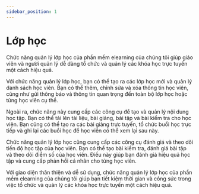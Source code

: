 ```yaml
---
sidebar_position: 1
---
```


# Lớp học

Chức năng quản lý lớp học của phần mềm elearning của chúng tôi giúp giáo viên và người quản lý dễ dàng tổ chức và quản lý các khóa học trực tuyến một cách hiệu quả.

Với chức năng quản lý lớp học, bạn có thể tạo ra các lớp học mới và quản lý danh sách học viên. Bạn có thể thêm, chỉnh sửa và xóa thông tin học viên, cũng như gửi thông báo và thông tin quan trọng đến toàn bộ lớp học hoặc từng học viên cụ thể.

Ngoài ra, chức năng này cung cấp các công cụ để tạo và quản lý nội dung học tập. Bạn có thể tải lên tài liệu, bài giảng, bài tập và bài kiểm tra cho học viên. Bạn cũng có thể tạo ra các bài giảng trực tuyến, tổ chức buổi học trực tiếp và ghi lại các buổi học để học viên có thể xem lại sau này.

Chức năng quản lý lớp học cũng cung cấp các công cụ đánh giá và theo dõi tiến độ học tập của học viên. Bạn có thể tạo bài kiểm tra, đánh giá bài tập và theo dõi điểm số của học viên. Điều này giúp bạn đánh giá hiệu quả học tập và cung cấp phản hồi cá nhân cho từng học viên.

Với giao diện thân thiện và dễ sử dụng, chức năng quản lý lớp học của phần mềm elearning của chúng tôi giúp bạn tiết kiệm thời gian và công sức trong việc tổ chức và quản lý các khóa học trực tuyến một cách hiệu quả.